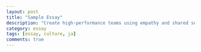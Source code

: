 ```yaml
---
layout: post
title: "Sample Essay"
description: "Create high-performance teams using empathy and shared sense of purpose"
category: essay
tags: [essay, culture, ja]
comments: true
---
```

